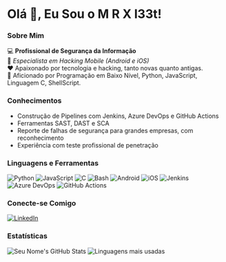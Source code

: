 # Olá 👋, Eu Sou o M R X l33t!

### Sobre Mim
💻 **Profissional de Segurança da Informação**  
🔧 *Especialista em Hacking Mobile (Android e iOS)*  
❤️ Apaixonado por tecnologia e hacking, tanto novas quanto antigas.  
💬 Aficionado por Programação em Baixo Nível, Python, JavaScript, Linguagem C, ShellScript.

### Conhecimentos
- Construção de Pipelines com Jenkins, Azure DevOps e GitHub Actions
- Ferramentas SAST, DAST e SCA
- Reporte de falhas de segurança para grandes empresas, com reconhecimento
- Experiência com teste profissional de penetração

### Linguagens e Ferramentas
![Python](https://img.shields.io/badge/Python-3670A0?style=for-the-badge&logo=python&logoColor=ffdd54)
![JavaScript](https://img.shields.io/badge/JavaScript-323330?style=for-the-badge&logo=javascript&logoColor=F7DF1E)
![C](https://img.shields.io/badge/C-00599C?style=for-the-badge&logo=c&logoColor=white)
![Bash](https://img.shields.io/badge/Shell_Script-121011?style=for-the-badge&logo=gnu-bash&logoColor=white)
![Android](https://img.shields.io/badge/Android-3DDC84?style=for-the-badge&logo=android&logoColor=white)
![iOS](https://img.shields.io/badge/iOS-000000?style=for-the-badge&logo=ios&logoColor=white)
![Jenkins](https://img.shields.io/badge/Jenkins-D24939?style=for-the-badge&logo=jenkins&logoColor=white)
![Azure DevOps](https://img.shields.io/badge/Azure_DevOps-0078D7?style=for-the-badge&logo=azure-devops&logoColor=white)
![GitHub Actions](https://img.shields.io/badge/GitHub_Actions-2088FF?style=for-the-badge&logo=github-actions&logoColor=white)

### Conecte-se Comigo
[![LinkedIn](https://img.shields.io/badge/LinkedIn-0077B5?style=for-the-badge&logo=linkedin&logoColor=white)](https://www.linkedin.com/in/rsouza-leandro/)

### Estatísticas
![Seu Nome's GitHub Stats](https://github-readme-stats.vercel.app/api?username=seu-usuario-github&show_icons=true&theme=radical)
![Linguagens mais usadas](https://github-readme-stats.vercel.app/api/top-langs/?username=seu-usuario-github&layout=compact&theme=radical)

